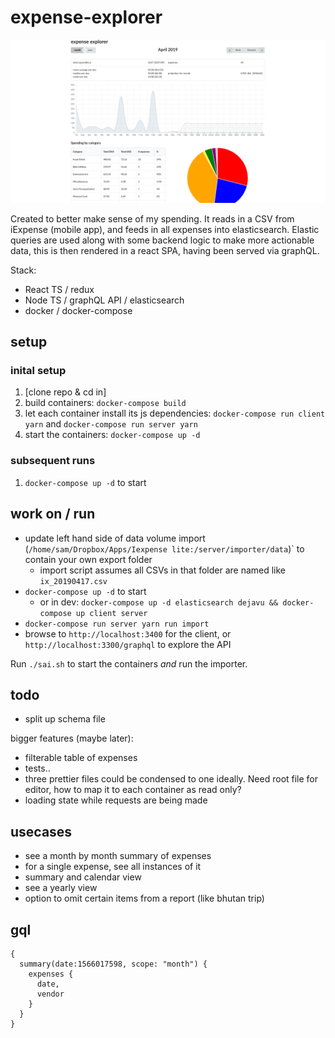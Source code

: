 # expense-explorer

![expense explorer](./expense-explorer.png)

Created to better make sense of my spending.
It reads in a CSV from iExpense (mobile app), and feeds in all expenses into elasticsearch. Elastic queries are used along with some backend logic to make more actionable data, this is then rendered in a react SPA, having been served via graphQL.

Stack:
- React TS / redux
- Node TS / graphQL API / elasticsearch
- docker / docker-compose

## setup

### inital setup

1. [clone repo & cd in]
2. build containers: `docker-compose build`
3. let each container install its js dependencies: `docker-compose run client yarn` and `docker-compose run server yarn`
4. start the containers: `docker-compose up -d`

### subsequent runs

1. `docker-compose up -d` to start

## work on / run

- update left hand side of data volume import (`/home/sam/Dropbox/Apps/Iexpense lite:/server/importer/data`)` to contain your own export folder
	- import script assumes all CSVs in that folder are named like `ix_20190417.csv`
- `docker-compose up -d` to start
	- or in dev: `docker-compose up -d elasticsearch dejavu && docker-compose up client server`
- `docker-compose run server yarn run import`
- browse to `http://localhost:3400` for the client, or `http://localhost:3300/graphql` to explore the API



Run `./sai.sh` to start the containers *and* run the importer.

## todo

- split up schema file

bigger features (maybe later):
- filterable table of expenses
- tests..
- three prettier files could be condensed to one ideally. Need root file for editor, how to map it to each container as read only?
- loading state while requests are being made

## usecases

- see a month by month summary of expenses
- for a single expense, see all instances of it
- summary and calendar view
- see a yearly view
- option to omit certain items from a report (like bhutan trip)

## gql

```
{
  summary(date:1566017598, scope: "month") {
    expenses {
      date,
      vendor
    }
  }
}
```